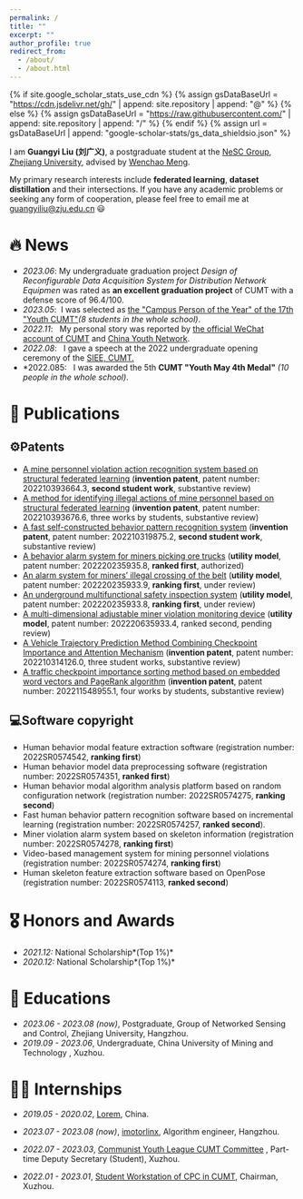 ```yaml
---
permalink: /
title: ""
excerpt: ""
author_profile: true
redirect_from: 
  - /about/
  - /about.html
---
```


{% if site.google_scholar_stats_use_cdn %}
{% assign gsDataBaseUrl = "https://cdn.jsdelivr.net/gh/" | append: site.repository | append: "@" %}
{% else %}
{% assign gsDataBaseUrl = "https://raw.githubusercontent.com/" | append: site.repository | append: "/" %}
{% endif %}
{% assign url = gsDataBaseUrl | append: "google-scholar-stats/gs_data_shieldsio.json" %}

<span class='anchor' id='about-me'></span>

I am **Guangyi Liu (刘广义)**, a postgraduate student at the [NeSC Group](http://nesc.zju.edu.cn/#/), [Zhejiang University](https://www.zju.edu.cn/), advised by [Wenchao Meng](https://person.zju.edu.cn/wmeng).

My primary research interests include **federated learning**, **dataset distillation** and their intersections. If you have any academic problems or seeking any form of cooperation, please feel free to email me at [guangyiliu@zju.edu.cn]( guangyiliu@zju.edu.cn) 😃

# 🔥 News

- *2023.06*: My undergraduate graduation project *Design of Reconfigurable Data Acquisition System for Distribution Network Equipmen* was rated as **an excellent graduation project** of CUMT with a defense score of 96.4/100.
- *2023.05*: &nbsp;I was selected as [the "Campus Person of the Year" of the 17th "Youth CUMT"](https://mp.weixin.qq.com/s/67to047XQPHGbSgDeQd3RA)*(8 students in the whole school)*. 
- *2022.11*: &nbsp; My personal story was reported by [the official WeChat account of CUMT](https://mp.weixin.qq.com/s?__biz=MzI1NDU4MTAzOA==&mid=2247612598&idx=1&sn=24bc3c61207020aa627edc09305c9895&chksm=e9c078f7deb7f1e170dbb56e5fb7086acde129dab29121a181c9b90ed8bedae934cb6e871902&scene=27) and [China Youth Network](http://news.cyol.com/gb/articles/2022-11/10/content_XOyq5CpYg.html).
- *2022.08*: &nbsp; I gave a speech at the 2022 undergraduate opening ceremony of the [SIEE, CUMT.](https://siee.cumt.edu.cn/)
- *2022.085: &nbsp; I was awarded the 5th **CUMT "Youth May 4th Medal"** *(10 people in the whole school)*.

# 📝 Publications

## ⚙️Patents

- [A mine personnel violation action recognition system based on structural federated learning](https://kns.cnki.net/kcms2/article/abstract?v=kxaUMs6x7-4I2jr5WTdXti3zQ9F92xu0djlSA8-Y0a-w2p-ld1Ocs7gabnYmmc3b2wHbXiJ3ADW5kCIIe5IQ-DpStkFfVLl6&uniplatform=NZKPT) (**invention patent**, patent number: 202210393664.3, **second student work**, substantive review)
- [A method for identifying illegal actions of mine personnel based on structural federated learning](https://kns.cnki.net/kcms2/article/abstract?v=kxaUMs6x7-4I2jr5WTdXti3zQ9F92xu0djlSA8-Y0a-w2p-ld1Ocs7gabnYmmc3br3Pj3yFFwY7Kze5GWPDZi9mRqFPE8rNk&uniplatform=NZKPT) (**invention patent**, patent number: 202210393676.6, three works by students, substantive review)
- [A fast self-constructed behavior pattern recognition system](https://kns.cnki.net/kcms2/article/abstract?v=kxaUMs6x7-4I2jr5WTdXti3zQ9F92xu0djlSA8-Y0a-w2p-ld1Ocs0fGUHLxXHgrP-JGNT4q458wEsLfxilqsfAbtPKIUIIb&uniplatform=NZKPT) (**invention patent**, patent number: 202210319875.2, **second student work**, substantive review)
- [A behavior alarm system for miners picking ore trucks](https://kns.cnki.net/kcms2/article/abstract?v=kxaUMs6x7-4I2jr5WTdXti3zQ9F92xu0nlgSAA876Br4k7Yiof5gexuDGLL0VrgzJkxP8cFEIdQcUtpgOlj-7PQiAHL5b7wJ&uniplatform=NZKPT) (**utility model**, patent number: 202220235935.8, **ranked first**, authorized)
- [An alarm system for miners’ illegal crossing of the belt](https://kns.cnki.net/kcms2/article/abstract?v=kxaUMs6x7-4I2jr5WTdXti3zQ9F92xu0djlSA8-Y0a-w2p-ld1Ocs1_hFjj3BH1LtQWXQA6IIemi1fa3H_RdPmp057hcgLYO&uniplatform=NZKPT) (**utility model**, patent number: 202220235933.9, **ranking first**, under review)
- [An underground multifunctional safety inspection system](https://kns.cnki.net/kcms2/article/abstract?v=kxaUMs6x7-4I2jr5WTdXti3zQ9F92xu0nlgSAA876Br4k7Yiof5ge1y4aUsLlrgzrLLsUdvN-3ta44E3Wwn97gtyJHoOnnrV&uniplatform=NZKPT) (**utility model**, patent number: 202220235933.8, **ranking first**, under review)
- [A multi-dimensional adjustable miner violation monitoring device](https://kns.cnki.net/kcms2/article/abstract?v=kxaUMs6x7-4I2jr5WTdXti3zQ9F92xu0nlgSAA876Br4k7Yiof5ge9wTfUEwF57MZaV-N4YTX_w8o2gK9-jIgWuk5D9GinvJ&uniplatform=NZKPT) (**utility model**, patent number: 202220635933.4, ranked second, pending review)
- [A Vehicle Trajectory Prediction Method Combining Checkpoint Importance and Attention Mechanism](https://kns.cnki.net/kcms2/article/abstract?v=kxaUMs6x7-4I2jr5WTdXti3zQ9F92xu0nlgSAA876Br4k7Yiof5ge-YG-IgW11ObK21HalBU8NxBgCItOhaKk4CsRudI0HqB&uniplatform=NZKPT) (**invention patent**, patent number: 202210314126.0, three student works, substantive review)
- [A traffic checkpoint importance sorting method based on embedded word vectors and PageRank algorithm](https://kns.cnki.net/kcms2/article/abstract?v=kxaUMs6x7-4I2jr5WTdXti3zQ9F92xu0Qg-R0xSsdGdCfhLaAHW6RGd-cziUKthiG58Ca_oSsoZVe4tIbrMm-EK3oM6ybVzS&uniplatform=NZKPT) (**invention patent**, patent number: 202211548955.1, four works by students, substantive review)

## 💻Software copyright

- Human behavior modal feature extraction software (registration number: 2022SR0574542, **ranking first**)
- Human behavior model data preprocessing software (registration number: 2022SR0574351, **ranked first**)
- Human behavior modal algorithm analysis platform based on random configuration network (registration number: 2022SR0574275, **ranking second**)
- Fast human behavior pattern recognition software based on incremental learning (registration number: 2022SR0574257, **ranked second**).
- Miner violation alarm system based on skeleton information (registration number: 2022SR0574278, **ranking first**)
- Video-based management system for mining personnel violations (registration number: 2022SR0574274, **ranking first**)
- Human skeleton feature extraction software based on OpenPose (registration number: 2022SR0574113, **ranked second**)

# 🎖 Honors and Awards

- *2021.12:* National Scholarship*(Top 1%)*
- *2020.12:* National Scholarship*(Top 1%)*

# 📖 Educations
- *2023.06 - 2023.08 (now)*, Postgraduate, Group of Networked Sensing and Control, Zhejiang University, Hangzhou.
- *2019.09 - 2023.06*, Undergraduate, China University of Mining and Technology , Xuzhou.

# 👨‍💼 Internships

- *2019.05 - 2020.02*, [Lorem](https://github.com/), China.

- *2023.07 - 2023.08 (now)*, [imotorlinx](https://www.imotorlinx.com/), Algorithm engineer, Hangzhou.
- *2022.07 - 2023.03*, [Communist Youth League CUMT Committee](https://youth.cumt.edu.cn/) , Part-time Deputy Secretary (Student), Xuzhou.
- *2022.01 - 2023.01*, [Student Workstation of CPC in CUMT](https://baike.baidu.com/item/%E4%B8%AD%E5%9B%BD%E7%9F%BF%E4%B8%9A%E5%A4%A7%E5%AD%A6%E5%AD%A6%E7%94%9F%E5%85%9A%E5%91%98%E5%B7%A5%E4%BD%9C%E7%AB%99%E6%80%BB%E7%AB%99/4843975?fr=ge_ala), Chairman, Xuzhou.